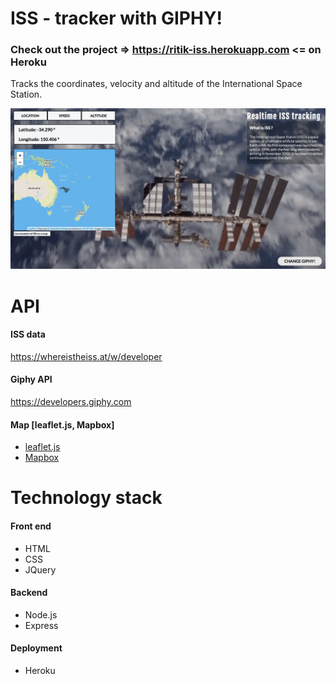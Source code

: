 # ISS - tracker with GIPHY!

### Check out the project => https://ritik-iss.herokuapp.com <= on Heroku

Tracks the coordinates, velocity and altitude of the International Space Station.

![Website](Public/images/website.png)

# API

#### ISS data

https://whereistheiss.at/w/developer

#### Giphy API

https://developers.giphy.com

#### Map [leaflet.js, Mapbox]

- [leaflet.js](https://leafletjs.com)
- [Mapbox](https://www.mapbox.com)

# Technology stack

#### Front end

- HTML
- CSS
- JQuery

#### Backend

- Node.js
- Express

#### Deployment

- Heroku



